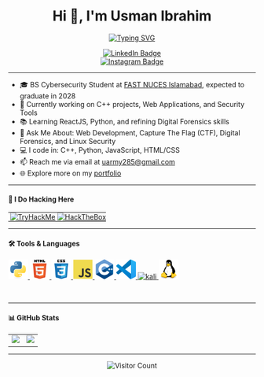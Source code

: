 <h1 align="center">Hi 👋, I'm Usman Ibrahim</h1>

<div align="center">
  <a href="https://git.io/typing-svg">
    <img src="https://readme-typing-svg.demolab.com?font=Fira+Code&size=24&pause=1000&width=435&lines=Welcome+To+My+Github;Have+A+Look+At+My+Projects;Feel+free+to+reach+out+to+me" alt="Typing SVG">
  </a>
</div>

<div align="center">

[![LinkedIn Badge](https://img.shields.io/badge/-LinkedIn-blue?style=flat-square&logo=Linkedin&logoColor=white&link=https://www.linkedin.com/in/usmanibrahim00)](https://www.linkedin.com/in/usman-ibrahim-992253276/)  
[![Instagram Badge](https://img.shields.io/badge/-Instagram-E1306C?style=flat-square&labelColor=E1306C&logo=instagram&logoColor=white&link=)](https://www.instagram.com/usmannnx._.x/)
</div>

---

- 🎓 BS Cybersecurity Student at [FAST NUCES Islamabad](https://nu.edu.pk/), expected to graduate in 2028  
- 🔭 Currently working on C++ projects, Web Applications, and Security Tools  
- 📚 Learning ReactJS, Python, and refining Digital Forensics skills  
- 🧠 Ask Me About: Web Development, Capture The Flag (CTF), Digital Forensics, and Linux Security  
- 💻 I code in: C++, Python, JavaScript, HTML/CSS
- 📫 Reach me via email at <a href="mailto:uarmy285@gmail.com">uarmy285@gmail.com</a>  
- 🌐 Explore more on my [portfolio](https://usmanprime.github.io/My-Portfolio/)

---

<h4>👾 I Do Hacking Here</h4>

<table>
  <tr>
    <td align="center" style="padding: 0; width: 50%;">
      <a href="https://tryhackme.com/dashboard" target="_blank">
        <img src="https://tryhackme-badges.s3.amazonaws.com/usmanibrahim.png" alt="TryHackMe">
      </a>
    </td>
    <td align="center" style="padding: 0; width: 50%;">
      <a href="https://account.hackthebox.com/dashboard" target="_blank">
        <img src="https://www.hackthebox.com/badge/image/1234567" alt="HackTheBox" />
      </a>
    </td>
  </tr>
</table>

---

<h4>🛠️ Tools & Languages</h4>
<p align="left">
  <a href="https://www.python.org" target="_blank">
    <img src="https://raw.githubusercontent.com/devicons/devicon/master/icons/python/python-original.svg" alt="python" width="40" height="40" />
  </a>
  <a href="https://www.w3.org/html/" target="_blank">
    <img src="https://raw.githubusercontent.com/devicons/devicon/master/icons/html5/html5-original-wordmark.svg" alt="html" width="40" height="40" />
  </a>
  <a href="https://www.w3schools.com/css/" target="_blank">
    <img src="https://raw.githubusercontent.com/devicons/devicon/master/icons/css3/css3-original-wordmark.svg" alt="css3" width="40" height="40" />
  </a>
  <a href="https://developer.mozilla.org/en-US/docs/Web/JavaScript" target="_blank">
    <img src="https://raw.githubusercontent.com/devicons/devicon/master/icons/javascript/javascript-original.svg" alt="javascript" width="40" height="40" />
  </a>
  <a href="https://www.w3schools.com/cpp/" target="_blank">
    <img src="https://raw.githubusercontent.com/devicons/devicon/master/icons/cplusplus/cplusplus-original.svg" alt="cplusplus" width="40" height="40" />
  </a>
  <a href="https://code.visualstudio.com/" target="_blank">
    <img src="https://raw.githubusercontent.com/devicons/devicon/master/icons/vscode/vscode-original.svg" alt="vscode" width="40" height="40" />
  </a>
  <a href="https://www.kali.org/" target="_blank">
    <img src="https://www.kali.org/images/kali-logo.svg" alt="kali" width="40" height="40" />
  </a>
  <a href="https://www.linux.org/" target="_blank">
    <img src="https://raw.githubusercontent.com/devicons/devicon/master/icons/linux/linux-original.svg" alt="linux" width="40" height="40" />
  </a>
</p>

<br>

---

<h4>📊 GitHub Stats</h4>

<table>
  <tr>
    <td align="center" style="padding=0;width=50%;">
      <img src="https://github-readme-stats.vercel.app/api/?username=usmanibrahim&title_color=4F8CC9&text_color=9f9f9f&show_icons=true&bg_color=00000000&hide_border=true&icon_color=4F8CC9&hide_title=true&count_private=true&rank_icon=github" />
    </td>
    <td align="center" style="padding=0;width=50%;">
      <img src="https://github-readme-stats.quantumlytangled.vercel.app/api/top-langs/?username=usmanibrahim&title_color=4F8CC9&text_color=9f9f9f&layout=compact&show_icons=true&bg_color=00000000&hide_border=true&icon_color=00000000&count_private=true" />
    </td>
  </tr>
</table>

---

<div align="center">

![Visitor Count](https://profile-counter.glitch.me/{usmanibrahim}/count.svg)

</div>
